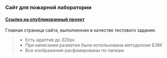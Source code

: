 ### Сайт для пожарной лаборатории
#### [Ссылка на опубликованный проект](https://d-sapockij.github.io/Test-task-site/)

Главная страница сайта, выполненная в качестве тестового задания.

> - Есть адаптив до 320px
> - При написании разметки была использована методолоия БЭМ
> - Все изображения расфомированы по папкам
